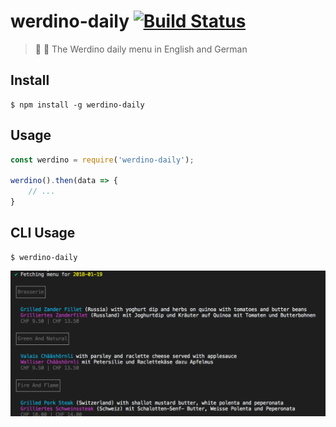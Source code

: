 # werdino-daily [![Build Status](https://travis-ci.org/radiovisual/werdino-daily.svg?branch=master)](https://travis-ci.org/radiovisual/werdino-daily)

> :pizza: :hamburger: The Werdino daily menu in English and German


## Install

```
$ npm install -g werdino-daily
```

## Usage

```js
const werdino = require('werdino-daily');

werdino().then(data => {
    // ...
}
```

## CLI Usage

```
$ werdino-daily
```

![](media/screenshot.png)